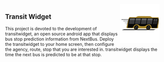 <img src="https://github.com/justjohn/transitwidget/raw/master/artwork/transit.png" align="right" width="128" height="128" />

## Transit Widget

This project is devoted to the development of transitwidget, an open source android app that displays bus stop prediction information from NextBus. Deploy the transitwidget to your home screen, then configure the agency, route, stop that you are interested in. transitwidget displays the time the next bus is predicted to be at that stop.


